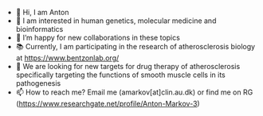 - 👋 Hi, I am Anton
- 👀 I am interested in human genetics, molecular medicine and bioinformatics
- 💞️ I’m happy for new collaborations in these topics
- 📚 Currently, I am participating in the research of atherosclerosis biology at https://www.bentzonlab.org/
- 🎯 We are looking for new targets for drug therapy of atherosclerosis specifically targeting the functions of smooth muscle cells in its pathogenesis
- 📫 How to reach me? Email me (amarkov[at]clin.au.dk) or find me on RG (https://www.researchgate.net/profile/Anton-Markov-3)

<!---
avmar29/avmar29 is a ✨ special ✨ repository because its `README.md` (this file) appears on your GitHub profile.
You can click the Preview link to take a look at your changes.
--->
